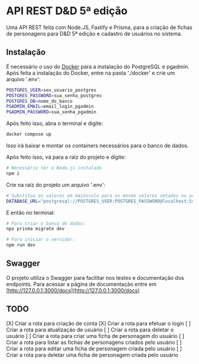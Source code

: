 # API REST D&D 5ª edição

Uma API REST feita com Node.JS, Fastify e Prisma, para a criação de fichas de personagens para D&D 5ª edição e cadastro de usuários no sistema.

## Instalação

É necessário o uso do [Docker](https://www.docker.com/products/docker-desktop/) para a instalação do PostgreSQL e pgadmin. Após feita a instalação do Docker, entre na pasta './docker' e crie um arquivo '.env':

```bash
POSTGRES_USER=seu_usuario_postgres
POSTGRES_PASSWORD=sua_senha_postgres
POSTGRES_DB=nome_do_banco
PGADMIN_EMAIL=email_login_pgadmin
PGADMIN_PASSWORD=sua_senha_pgadmin
```

Após feito isso, abra o terminal e digite:

```bash
docker compose up
```

Isso irá baixar e montar os containers necessários para o banco de dados.

Após feito isso, vá para a raíz do projeto e digite:

```bash
# Necessário ter o Node.js instalado
npm i
```

Crie na raíz do projeto um arquivo '.env':

```bash
# Substitua os valores em maiúsculo para os mesmo valores setados no arquivo .env usado na instalação do Docker
DATABASE_URL="postgresql://POSTGRES_USER:POSTGRES_PASSWORD@localhost:5432/POSTGRES_DB?schema=teste"
```

E então no terminal:

```bash
# Para criar o banco de dados:
npx prisma migrate dev

# Para iniciar o servidor:
npm run dev
```

## Swagger

O projeto utiliza o Swagger para facilitar nos testes e documentação dos endpoints. Para acessar a página de documentação entre em [http://127.0.0.1:3000/docs](http://127.0.0.1:3000/docs)

## TODO

[X] Criar a rota para criação de conta
[X] Criar a rota para efetuar o login
[ ] Criar a rota para atualização de usuário
[ ] Criar a rota para deletar o usuário
[ ] Criar a rota para criar uma ficha de personagem do usuário
[ ] Criar a rota para listar as fichas de personagens criados pelo usuário
[ ] Criar a rota para editar uma ficha de personagem criada pelo usuário
[ ] Criar a rota para deletar uma ficha de personagem criada pelo usuário
